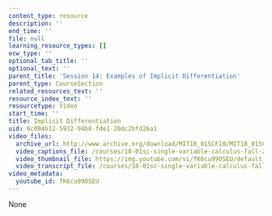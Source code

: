 ```yaml
---
content_type: resource
description: ''
end_time: ''
file: null
learning_resource_types: []
ocw_type: ''
optional_tab_title: ''
optional_text: ''
parent_title: 'Session 14: Examples of Implicit Differentiation'
parent_type: CourseSection
related_resources_text: ''
resource_index_text: ''
resourcetype: Video
start_time: ''
title: Implicit Differentiation
uid: 6c084b12-5932-94b8-fde1-20dc2bfd26a1
video_files:
  archive_url: http://www.archive.org/download/MIT18_01SCF10/MIT18_01SCF10Rec_10_300k.mp4
  video_captions_file: /courses/18-01sc-single-variable-calculus-fall-2010/dc1cf88acc115e10ac137f6e69966dae_fK6cu99OSEU.vtt
  video_thumbnail_file: https://img.youtube.com/vi/fK6cu99OSEU/default.jpg
  video_transcript_file: /courses/18-01sc-single-variable-calculus-fall-2010/d09153f4cdba0d8e5bd7fe8cc14d646c_fK6cu99OSEU.pdf
video_metadata:
  youtube_id: fK6cu99OSEU
---
```

None

